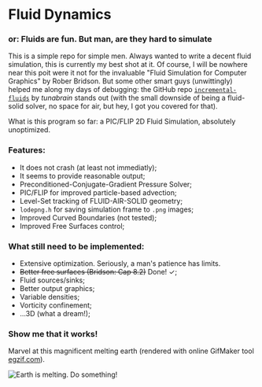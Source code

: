 # Fluid Dynamics
### or: Fluids are fun. But man, are they hard to simulate

This is a simple repo for simple men. Always wanted to write a decent fluid simulation, this is currently my best shot at it.
Of course, I will be nowhere near this poit were it not for the invaluable "Fluid Simulation for Computer Graphics" by Rober Bridson.
But some other smart guys (unwittingly) helped me along my days of debugging: the GitHub repo 
[`incremental-fluids`](https://github.com/tunabrain/incremental-fluids) by *tunabrain* stands out (with the small downside of being a 
fluid-solid solver, no space for air, but hey, I got you covered for that).

What is this program so far: a PIC/FLIP 2D Fluid Simulation, absolutely unoptimized.

### Features:

- It does not crash (at least not immediatly);
- It seems to provide reasonable output;
- Preconditioned-Conjugate-Gradient Pressure Solver;
- PIC/FLIP for improved particle-based advection;
- Level-Set tracking of FLUID-AIR-SOLID geometry;
- `lodepng.h` for saving simulation frame to `.png` images;
- Improved Curved Boundaries (not tested);
- Improved Free Surfaces control;

### What still need to be implemented:

- Extensive optimization. Seriously, a man's patience has limits.
- ~~Better free surfaces (Bridson: Cap 8.2)~~ Done! ✓;
- Fluid sources/sinks;
- Better output graphics;
- Variable densities;
- Vorticity confinement;
- ...3D (what a dream!);

### Show me that it works!

Marvel at this magnificent melting earth (rendered with online GifMaker tool [egzif.com](https://ezgif.com/)).

![Earth is melting. Do something!](earth.gif)
